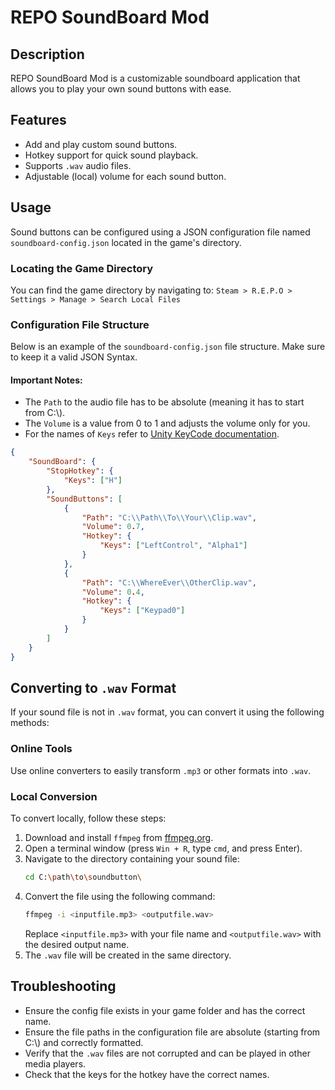 # REPO SoundBoard Mod

## Description
REPO SoundBoard Mod is a customizable soundboard application that allows you to play your own sound buttons with ease.

## Features
- Add and play custom sound buttons.
- Hotkey support for quick sound playback.
- Supports `.wav` audio files.
- Adjustable (local) volume for each sound button.

## Usage
Sound buttons can be configured using a JSON configuration file named `soundboard-config.json` located in the game's directory.

### Locating the Game Directory
You can find the game directory by navigating to:
`Steam > R.E.P.O > Settings > Manage > Search Local Files`

### Configuration File Structure
Below is an example of the `soundboard-config.json` file structure. Make sure to keep it a valid JSON Syntax.

#### Important Notes:
- The `Path` to the audio file has to be absolute (meaning it has to start from C:\\).
- The `Volume` is a value from 0 to 1 and adjusts the volume only for you.
- For the names of `Keys` refer to [Unity KeyCode documentation](https://docs.unity3d.com/6000.0/Documentation/ScriptReference/KeyCode.html).

```json
{
    "SoundBoard": {
        "StopHotkey": {
            "Keys": ["H"]
        },
        "SoundButtons": [
            {
                "Path": "C:\\Path\\To\\Your\\Clip.wav",
                "Volume": 0.7,
                "Hotkey": {
                    "Keys": ["LeftControl", "Alpha1"]
                }
            },
            {
                "Path": "C:\\WhereEver\\OtherClip.wav",
                "Volume": 0.4,
                "Hotkey": {
                    "Keys": ["Keypad0"]
                }
            }
        ]
    }
}
```

## Converting to `.wav` Format
If your sound file is not in `.wav` format, you can convert it using the following methods:

### Online Tools
Use online converters to easily transform `.mp3` or other formats into `.wav`.

### Local Conversion
To convert locally, follow these steps:

1. Download and install `ffmpeg` from [ffmpeg.org](https://www.ffmpeg.org/download.html).
2. Open a terminal window (press `Win + R`, type `cmd`, and press Enter).
3. Navigate to the directory containing your sound file:
   ```bash
   cd C:\path\to\soundbutton\
   ```
4. Convert the file using the following command:
   ```bash
   ffmpeg -i <inputfile.mp3> <outputfile.wav>
   ```
   Replace `<inputfile.mp3>` with your file name and `<outputfile.wav>` with the desired output name.
5. The `.wav` file will be created in the same directory.

## Troubleshooting
- Ensure the config file exists in your game folder and has the correct name.
- Ensure the file paths in the configuration file are absolute (starting from C:\\) and correctly formatted.
- Verify that the `.wav` files are not corrupted and can be played in other media players.
- Check that the keys for the hotkey have the correct names.
